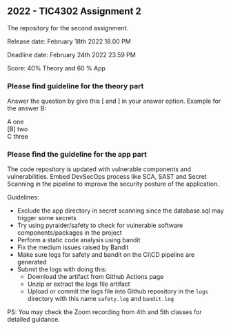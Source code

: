 ## 2022 - TIC4302 Assignment 2

The repository for the second assignment.

Release date: February 18th 2022 18.00 PM

Deadline date: February 24th 2022 23.59 PM

Score: 40% Theory and 60 % App

### Please find guideline for the theory part

Answer the question by give this [ and ] in your answer option. Example for the answer B:

A one  
[B] two  
C three  

### Please find the guideline for the app part

The code repository is updated with vulnerable components and vulnerabilities. 
Embed DevSecOps process like SCA, SAST and Secret Scanning in the pipeline to improve the security posture of the application.

Guidelines:
* Exclude the app directory in secret scanning since the database.sql may trigger some secrets
* Try using pyraider/safety to check for vulnerable software components/packages in the project
* Perform a static code analysis using bandit
* Fix the medium issues raised by Bandit
* Make sure logs for safety and bandit on the CI\CD pipeline are generated
* Submit the logs with doing this: 
  - Download the artifact from Github Actions page
  - Unzip or extract the logs file artifact
  - Upload or commit the logs file into Github repository in the `logs` directory with this name `safety.log` and `bandit.log` 

PS: You may check the Zoom recording from 4th and 5th classes for detailed guidance.
